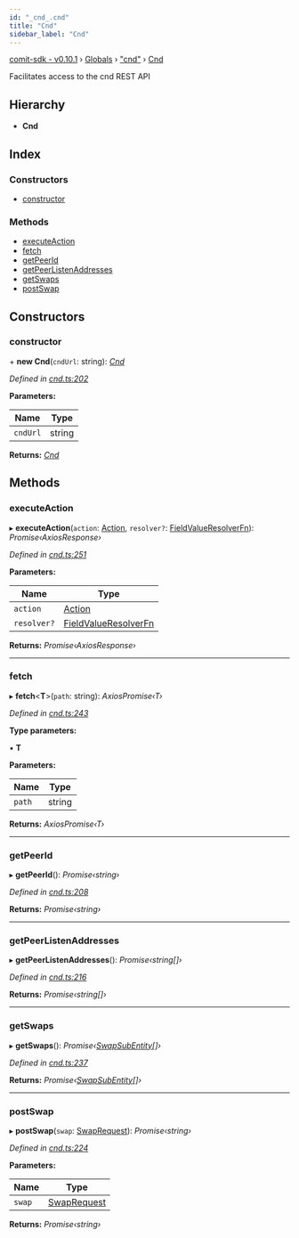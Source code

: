 ```yaml
---
id: "_cnd_.cnd"
title: "Cnd"
sidebar_label: "Cnd"
---
```


[comit-sdk - v0.10.1](../index.md) › [Globals](../globals.md) › ["cnd"](../modules/_cnd_.md) › [Cnd](_cnd_.cnd.md)

Facilitates access to the cnd REST API

## Hierarchy

* **Cnd**

## Index

### Constructors

* [constructor](_cnd_.cnd.md#constructor)

### Methods

* [executeAction](_cnd_.cnd.md#executeaction)
* [fetch](_cnd_.cnd.md#fetch)
* [getPeerId](_cnd_.cnd.md#getpeerid)
* [getPeerListenAddresses](_cnd_.cnd.md#getpeerlistenaddresses)
* [getSwaps](_cnd_.cnd.md#getswaps)
* [postSwap](_cnd_.cnd.md#postswap)

## Constructors

###  constructor

\+ **new Cnd**(`cndUrl`: string): *[Cnd](_cnd_.cnd.md)*

*Defined in [cnd.ts:202](https://github.com/comit-network/comit-js-sdk/blob/9af15bb/src/cnd.ts#L202)*

**Parameters:**

Name | Type |
------ | ------ |
`cndUrl` | string |

**Returns:** *[Cnd](_cnd_.cnd.md)*

## Methods

###  executeAction

▸ **executeAction**(`action`: [Action](../interfaces/_siren_.action.md), `resolver?`: [FieldValueResolverFn](../modules/_actiontohttprequest_.md#fieldvalueresolverfn)): *Promise‹AxiosResponse›*

*Defined in [cnd.ts:251](https://github.com/comit-network/comit-js-sdk/blob/9af15bb/src/cnd.ts#L251)*

**Parameters:**

Name | Type |
------ | ------ |
`action` | [Action](../interfaces/_siren_.action.md) |
`resolver?` | [FieldValueResolverFn](../modules/_actiontohttprequest_.md#fieldvalueresolverfn) |

**Returns:** *Promise‹AxiosResponse›*

___

###  fetch

▸ **fetch**<**T**>(`path`: string): *AxiosPromise‹T›*

*Defined in [cnd.ts:243](https://github.com/comit-network/comit-js-sdk/blob/9af15bb/src/cnd.ts#L243)*

**Type parameters:**

▪ **T**

**Parameters:**

Name | Type |
------ | ------ |
`path` | string |

**Returns:** *AxiosPromise‹T›*

___

###  getPeerId

▸ **getPeerId**(): *Promise‹string›*

*Defined in [cnd.ts:208](https://github.com/comit-network/comit-js-sdk/blob/9af15bb/src/cnd.ts#L208)*

**Returns:** *Promise‹string›*

___

###  getPeerListenAddresses

▸ **getPeerListenAddresses**(): *Promise‹string[]›*

*Defined in [cnd.ts:216](https://github.com/comit-network/comit-js-sdk/blob/9af15bb/src/cnd.ts#L216)*

**Returns:** *Promise‹string[]›*

___

###  getSwaps

▸ **getSwaps**(): *Promise‹[SwapSubEntity](../interfaces/_cnd_.swapsubentity.md)[]›*

*Defined in [cnd.ts:237](https://github.com/comit-network/comit-js-sdk/blob/9af15bb/src/cnd.ts#L237)*

**Returns:** *Promise‹[SwapSubEntity](../interfaces/_cnd_.swapsubentity.md)[]›*

___

###  postSwap

▸ **postSwap**(`swap`: [SwapRequest](../interfaces/_cnd_.swaprequest.md)): *Promise‹string›*

*Defined in [cnd.ts:224](https://github.com/comit-network/comit-js-sdk/blob/9af15bb/src/cnd.ts#L224)*

**Parameters:**

Name | Type |
------ | ------ |
`swap` | [SwapRequest](../interfaces/_cnd_.swaprequest.md) |

**Returns:** *Promise‹string›*
